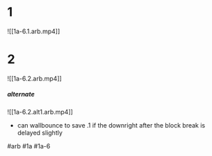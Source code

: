 
# 1
![[1a-6.1.arb.mp4]]


# 2
![[1a-6.2.arb.mp4]]

##### alternate
![[1a-6.2.alt1.arb.mp4]]
- can wallbounce to save .1 if the downright after the block break is delayed slightly

#arb #1a #1a-6
